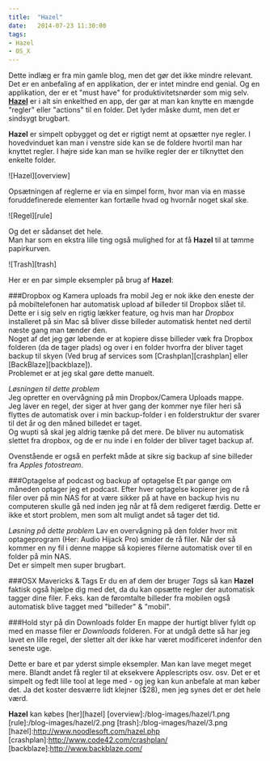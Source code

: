 ```yaml
---
title:  "Hazel"
date:   2014-07-23 11:30:00
tags:
- Hazel
- OS_X
---
```

Dette indlæg er fra min gamle blog, men det gør det ikke mindre relevant. Det er en anbefaling af en applikation, der er intet mindre end genial. Og en applikation, der er et "must have" for produktivitetsnørder som mig selv.   
__[Hazel](http://www.noodlesoft.com/hazel.php)__ er i alt sin enkelthed en app, der gør at man kan knytte en mængde "regler" eller "actions" til en folder. Det lyder måske dumt, men det er sindsygt brugbart.  

__Hazel__ er simpelt opbygget og det er rigtigt nemt at opsætter nye regler.
I hovedvinduet kan man i venstre side kan se de foldere hvortil man har knyttet regler. I højre side kan man se hvilke regler der er tilknyttet den enkelte folder.

![Hazel][overview]

Opsætningen af reglerne er via en simpel form, hvor man via en masse foruddefinerede elementer kan fortælle hvad og hvornår noget skal ske.

![Regel][rule]

Og det er sådanset det hele.  
Man har som en ekstra lille ting også mulighed for at få __Hazel__ til at tømme papirkurven.

![Trash][trash]

Her er en par simple eksempler på brug af __Hazel__:

###Dropbox og Kamera uploads fra mobil
Jeg er nok ikke den eneste der på mobiltelefonen har automatisk upload af billeder til Dropbox slået til. 
Dette er i sig selv en rigtig lækker feature, og hvis man har *Dropbox* installeret på sin Mac så bliver disse billeder automatisk hentet ned dertil næste gang man tænder den.  
Noget af det jeg gør løbende er at kopiere disse billeder væk fra Dropbox folderen (da de tager plads) og over i en folder hvorfra der bliver taget backup til skyen (Ved brug af services som [Crashplan][crashplan] eller [BackBlaze][backblaze]).  
Problemet er at jeg skal gøre dette manuelt.

*Løsningen til dette problem*  
Jeg opretter en overvågning på min Dropbox/Camera Uploads mappe.  
Jeg laver en regel, der siger at hver gang der kommer nye filer heri så flyttes de automatisk over i min backup-folder i en folderstruktur der svarer til det år og den måned billedet er taget.  
Og wupti så skal jeg aldrig tænke på det mere. De bliver nu automatisk slettet fra dropbox, og de er nu inde i en folder der bliver taget backup af.

Ovenstående er også en perfekt måde at sikre sig backup af sine billeder fra *Apples fotostream*.

###Optagelse af podcast og backup af optagelse
Et par gange om måneden optager jeg et podcast. Efter hver optagelse kopierer jeg de rå filer over på min NAS for at være sikker på at have en backup hvis nu computeren skulle gå ned inden jeg når at få dem redigeret færdig. Dette er ikke et stort problem, men som alt muligt andet så tager det tid.  

*Løsning på dette problem*
Lav en overvågning på den folder hvor mit optageprogram (Her: Audio Hijack Pro) smider de rå filer. Når der så kommer en ny fil i denne mappe så kopieres filerne automatisk over til en folder på min NAS.  
Det er simpelt men super brugbart.

###OSX Mavericks & Tags
Er du en af dem der bruger *Tags* så kan __Hazel__ faktisk også hjælpe dig med det, da du kan opsætte regler der automatisk tagger dine filer. F.eks. kan de føromtalte billeder fra mobilen også automatisk blive tagget med "billeder" & "mobil".

###Hold styr på din Downloads folder
En mappe der hurtigt bliver fyldt op med en masse filer er *Downloads* folderen. For at undgå dette så har jeg lavet en lille regel, der sletter alt der ikke har været modificeret indenfor den seneste uge.


Dette er bare et par yderst simple eksempler. Man kan lave meget meget mere. Blandt andet få regler til at eksekvere Applescripts osv. osv. Det er et simpelt og fedt lille tool at lege med - og jeg kan kun anbefale at man køber det. Ja det koster desværre lidt klejner ($28), men jeg synes det er det hele værd.  

__Hazel__ kan købes [her][hazel]
[overview]:/blog-images/hazel/1.png
[rule]:/blog-images/hazel/2.png
[trash]:/blog-images/hazel/3.png
[hazel]:http://www.noodlesoft.com/hazel.php
[crashplan]:http://www.code42.com/crashplan/
[backblaze]:http://www.backblaze.com/
